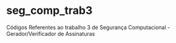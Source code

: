 # seg_comp_trab3
Códigos Referentes ao trabalho 3 de Segurança Computacional - Gerador/Verificador de Assinaturas
